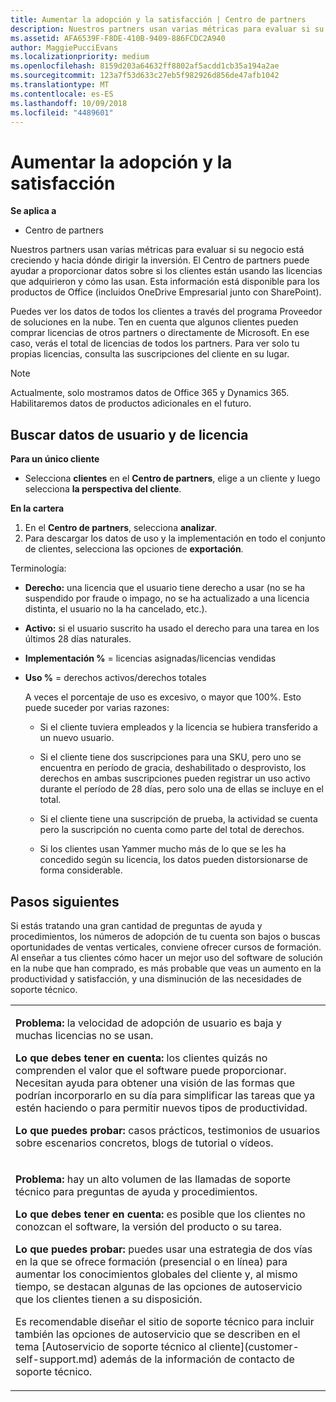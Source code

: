 ```yaml
---
title: Aumentar la adopción y la satisfacción | Centro de partners
description: Nuestros partners usan varias métricas para evaluar si su negocio está creciendo y hacia dónde dirigir la inversión. El Centro de partners puede ayudar a proporcionar datos sobre si los clientes están usando las licencias que adquirieron y cómo las usan.
ms.assetid: AFA6539F-F8DE-410B-9409-886FCDC2A940
author: MaggiePucciEvans
ms.localizationpriority: medium
ms.openlocfilehash: 8159d203a64632ff8802af5acdd1cb35a194a2ae
ms.sourcegitcommit: 123a7f53d633c27eb5f982926d856de47afb1042
ms.translationtype: MT
ms.contentlocale: es-ES
ms.lasthandoff: 10/09/2018
ms.locfileid: "4489601"
---
```

# <a name="increase-adoption-and-satisfaction"></a>Aumentar la adopción y la satisfacción

**Se aplica a**

-  Centro de partners

Nuestros partners usan varias métricas para evaluar si su negocio está creciendo y hacia dónde dirigir la inversión. El Centro de partners puede ayudar a proporcionar datos sobre si los clientes están usando las licencias que adquirieron y cómo las usan. Esta información está disponible para los productos de Office (incluidos OneDrive Empresarial junto con SharePoint).

Puedes ver los datos de todos los clientes a través del programa Proveedor de soluciones en la nube. Ten en cuenta que algunos clientes pueden comprar licencias de otros partners o directamente de Microsoft. En ese caso, verás el total de licencias de todos los partners. Para ver solo tu propias licencias, consulta las suscripciones del cliente en su lugar.

> [!NOTE]  
>  Actualmente, solo mostramos datos de Office 365 y Dynamics 365. Habilitaremos datos de productos adicionales en el futuro.

## <a name="find-license-and-user-data"></a>Buscar datos de usuario y de licencia


**Para un único cliente**

-   Selecciona **clientes** en el **Centro de partners**, elige a un cliente y luego selecciona **la perspectiva del cliente**.

**En la cartera**

1.  En el **Centro de partners**, selecciona **analizar**.
2.  Para descargar los datos de uso y la implementación en todo el conjunto de clientes, selecciona las opciones de **exportación**.

Terminología:

-   **Derecho:** una licencia que el usuario tiene derecho a usar (no se ha suspendido por fraude o impago, no se ha actualizado a una licencia distinta, el usuario no la ha cancelado, etc.).

-   **Activo:** si el usuario suscrito ha usado el derecho para una tarea en los últimos 28 días naturales.

-   **Implementación %** = licencias asignadas/licencias vendidas

-   **Uso %** = derechos activos/derechos totales

    A veces el porcentaje de uso es excesivo, o mayor que 100%. Esto puede suceder por varias razones:

    -   Si el cliente tuviera empleados y la licencia se hubiera transferido a un nuevo usuario.

    -   Si el cliente tiene dos suscripciones para una SKU, pero uno se encuentra en período de gracia, deshabilitado o desprovisto, los derechos en ambas suscripciones pueden registrar un uso activo durante el período de 28 días, pero solo una de ellas se incluye en el total.

    -   Si el cliente tiene una suscripción de prueba, la actividad se cuenta pero la suscripción no cuenta como parte del total de derechos.

    -   Si los clientes usan Yammer mucho más de lo que se les ha concedido según su licencia, los datos pueden distorsionarse de forma considerable.

## <a name="next-steps"></a>Pasos siguientes


Si estás tratando una gran cantidad de preguntas de ayuda y procedimientos, los números de adopción de tu cuenta son bajos o buscas oportunidades de ventas verticales, conviene ofrecer cursos de formación. Al enseñar a tus clientes cómo hacer un mejor uso del software de solución en la nube que han comprado, es más probable que veas un aumento en la productividad y satisfacción, y una disminución de las necesidades de soporte técnico.

<table>
<colgroup>
<col width="100%" />
</colgroup>
<tbody>
<tr class="odd">
<td><p><strong>Problema:</strong> la velocidad de adopción de usuario es baja y muchas licencias no se usan.</p>
<p><strong>Lo que debes tener en cuenta:</strong> los clientes quizás no comprenden el valor que el software puede proporcionar. Necesitan ayuda para obtener una visión de las formas que podrían incorporarlo en su día para simplificar las tareas que ya estén haciendo o para permitir nuevos tipos de productividad.</p>
<p><strong>Lo que puedes probar:</strong> casos prácticos, testimonios de usuarios sobre escenarios concretos, blogs de tutorial o vídeos.</p></td>
</tr>
<tr class="even">
<td><p><strong>Problema:</strong> hay un alto volumen de las llamadas de soporte técnico para preguntas de ayuda y procedimientos.</p>
<p><strong>Lo que debes tener en cuenta:</strong> es posible que los clientes no conozcan el software, la versión del producto o su tarea.</p>
<p><strong>Lo que puedes probar:</strong> puedes usar una estrategia de dos vías en la que se ofrece formación (presencial o en línea) para aumentar los conocimientos globales del cliente y, al mismo tiempo, se destacan algunas de las opciones de autoservicio que los clientes tienen a su disposición.</p>
<p>Es recomendable diseñar el sitio de soporte técnico para incluir también las opciones de autoservicio que se describen en el tema [Autoservicio de soporte técnico al cliente](customer-self-support.md) además de la información de contacto de soporte técnico.</p></td>
</tr>
</tbody>
</table>

 

 

 



